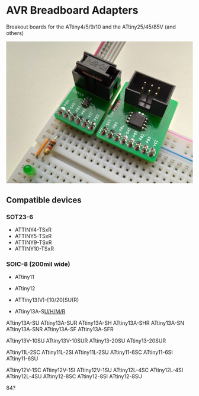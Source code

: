 # AVR Breadboard Adapters
Breakout boards for the ATtiny4/5/9/10 and the ATtiny25/45/85V (and others)

<img src="./doc/avr_breadboard.jpg" width="600">

## Compatible devices
### SOT23-6
* ATTINY4-TSxR
* ATTINY5-TSxR
* ATTINY9-TSxR
* ATTINY10-TSxR

### SOIC-8 (200mil wide)
* ATtiny11
* ATtiny12


* ATTiny13(V)-[10/20]SU(R)
* ATtiny13A-S[U/H/M/R](R)


ATtiny13A-SU
ATtiny13A-SUR
ATtiny13A-SH
ATtiny13A-SHR
ATtiny13A-SN
ATtiny13A-SNR
ATtiny13A-SF
ATtiny13A-SFR

ATtiny13V-10SU
ATtiny13V-10SUR
ATtiny13-20SU
ATtiny13-20SUR

ATtiny11L-2SC
ATtiny11L-2SI
ATtiny11L-2SU
 ATtiny11-6SC
 ATtiny11-6SI
 ATtiny11-6SU

ATtiny12V-1SC
ATtiny12V-1SI
ATtiny12V-1SU
ATtiny12L-4SC
ATtiny12L-4SI
ATtiny12L-4SU
 ATtiny12-8SC
 ATtiny12-8SI
 ATtiny12-8SU
 
 
 84?